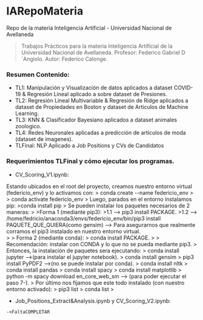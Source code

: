 # IARepoMateria
>
Repo de la materia Inteligencia Artificial - Universidad Nacional de Avellaneda
>
>Trabajos Prácticos para la materia Inteligencia Artificial de la Universidad Nacional de Avellaneda.
>Profesor: Federico Gabriel D´Angiolo.
>Autor: Federico Calonge.

### Resumen Contenido:
>
* TL1: Manipulación y Visualización de datos aplicados a dataset COVID-19 & Regresión Lineal aplicado a sobre dataset de Presiones. 
* TL2: Regresión Lineal Multivariable & Regresión de Ridge aplicados a dataset de Propiedades en Boston y dataset de Articulos de Machine Learning. 
* TL3: KNN & Clasificador Bayesiano aplicados a dataset animales zoologico.
* TL4: Redes Neuronales aplicadas a predicción de artículos de moda (dataset de imagenes).
* TLFinal: NLP Aplicado a Job Positions y CVs de Candidatos

### Requerimientos TLFinal y cómo ejecutar los programas.
>
* CV_Scoring_V1.ipynb:
>
Estando ubicados en el root del proyecto, creamos nuestro entorno virtual (federicio_env) y lo activamos con:
	> conda create --name federicio_env
	>
	> conda activate federicio_env
	>
Luego, parados en el entorno instalamos pip:
	>conda install pip
	>
Se pueden instalar los paquetes necesarios de 2 maneras:
	>
	>Forma 1 (mediante pip3):
	>1.1 --> pip3 install PACKAGE. 
	>1.2 --> /home/fedricio/anaconda3/envs/federicio_env/bin/pip3 install PAQUETE_QUE_QUIERA(como gensim)
	--> Para asegurarnos que realmente corramos el pip3 instalado en nuestro entorno virtual.	
	>
	> Forma 2 (mediante conda):
	> conda install PACKAGE.
	>
	> Recomendación: instalar con CONDA y lo que no se pueda mediante pip3.
	>
Entonces, la instalación de paquetes sera ejecutando:
	> conda install jupyter -->(para instalar el jupyter notebook). 
	> conda install gensim
	> pip3 install PyPDF2   -->(no se puede instalar por conda).
	> conda install nltk
	> conda install pandas
	> conda install spacy
	> conda install matplotlib
	> python -m spacy download en_core_web_sm     --> (para poder ejecutar el paso 7-).
	>
Por último nos fijamos que este todo instalado (con nuestro entorno activado):
	> pip3 list
	> conda list
	>
* Job_Positions_Extract&Analysis.ipynb y CV_Scoring_V2.ipynb:
>
	-<FaltaCOMPLETAR
